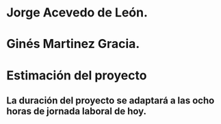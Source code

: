 # Jorge Acevedo de León.
# Ginés Martinez Gracia.

# Estimación del proyecto
## La duración del proyecto se adaptará a las ocho horas de jornada laboral de hoy.
